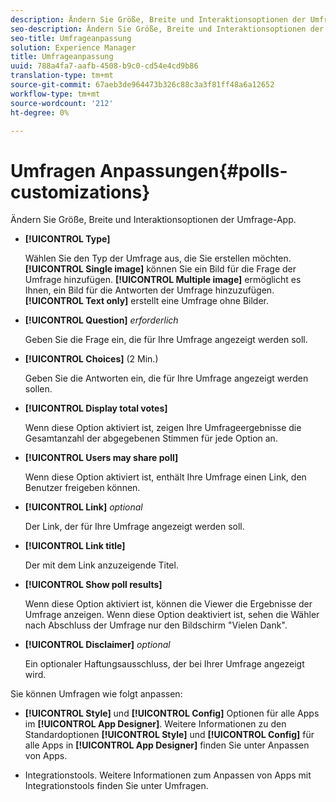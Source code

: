 ```yaml
---
description: Ändern Sie Größe, Breite und Interaktionsoptionen der Umfrage-App.
seo-description: Ändern Sie Größe, Breite und Interaktionsoptionen der Umfrage-App.
seo-title: Umfrageanpassung
solution: Experience Manager
title: Umfrageanpassung
uuid: 788a4fa7-aafb-4508-b9c0-cd54e4cd9b86
translation-type: tm+mt
source-git-commit: 67aeb3de964473b326c88c3a3f81ff48a6a12652
workflow-type: tm+mt
source-wordcount: '212'
ht-degree: 0%

---
```



# Umfragen Anpassungen{#polls-customizations}

Ändern Sie Größe, Breite und Interaktionsoptionen der Umfrage-App.



* **[!UICONTROL Type]**

   Wählen Sie den Typ der Umfrage aus, die Sie erstellen möchten. **[!UICONTROL Single image]** können Sie ein Bild für die Frage der Umfrage hinzufügen. **[!UICONTROL Multiple image]** ermöglicht es Ihnen, ein Bild für die Antworten der Umfrage hinzuzufügen. **[!UICONTROL Text only]** erstellt eine Umfrage ohne Bilder.

* **[!UICONTROL Question]**  *erforderlich*

   Geben Sie die Frage ein, die für Ihre Umfrage angezeigt werden soll.

* **[!UICONTROL Choices]** (2 Min.)

   Geben Sie die Antworten ein, die für Ihre Umfrage angezeigt werden sollen.

* **[!UICONTROL Display total votes]**

   Wenn diese Option aktiviert ist, zeigen Ihre Umfrageergebnisse die Gesamtanzahl der abgegebenen Stimmen für jede Option an.

* **[!UICONTROL Users may share poll]**

   Wenn diese Option aktiviert ist, enthält Ihre Umfrage einen Link, den Benutzer freigeben können.

* **[!UICONTROL Link]** *optional*

   Der Link, der für Ihre Umfrage angezeigt werden soll.

* **[!UICONTROL Link title]**

   Der mit dem Link anzuzeigende Titel.

* **[!UICONTROL Show poll results]**

   Wenn diese Option aktiviert ist, können die Viewer die Ergebnisse der Umfrage anzeigen. Wenn diese Option deaktiviert ist, sehen die Wähler nach Abschluss der Umfrage nur den Bildschirm &quot;Vielen Dank&quot;.

* **[!UICONTROL Disclaimer]** *optional*

   Ein optionaler Haftungsausschluss, der bei Ihrer Umfrage angezeigt wird.

Sie können Umfragen wie folgt anpassen:

* **[!UICONTROL Style]** und  **[!UICONTROL Config]** Optionen für alle Apps im  **[!UICONTROL App Designer]**. Weitere Informationen zu den Standardoptionen **[!UICONTROL Style]** und **[!UICONTROL Config]** für alle Apps in **[!UICONTROL App Designer]** finden Sie unter Anpassen von Apps.

* Integrationstools. Weitere Informationen zum Anpassen von Apps mit Integrationstools finden Sie unter Umfragen.

